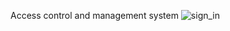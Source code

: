 Access control and management system
![sign_in](https://github.com/afanasevrev/Gatekeeper-Guard-of-Security/assets/68769911/d3519cb2-c7e0-4157-892e-0cd02aa45274)
